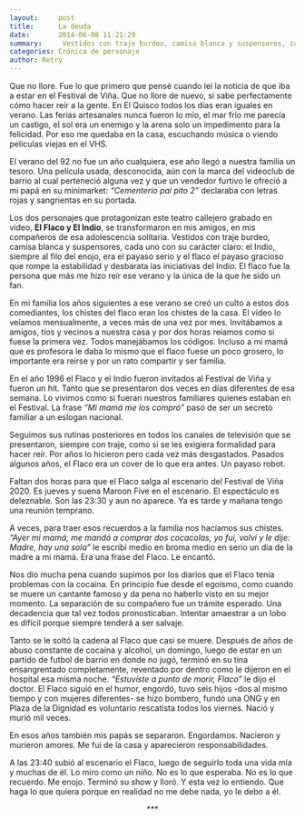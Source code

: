 ```yaml
---
layout:     post
title:      La deuda
date:       2014-06-08 11:21:29
summary:     Vestidos con traje burdeo, camisa blanca y suspensores, cada uno con su carácter claro: el Indio, siempre al filo del enojo, era el payaso serio y el flaco el payaso gracioso que rompe la estabilidad y desbarata las iniciativas del Indio. El flaco fue la persona que más me hizo reír ese verano y la única de la que he sido un fan. 
categories: Crónica de personaje
author: Retry
---
```


Que no llore. Fue lo que primero que pensé cuando leí la noticia de que iba a estar en el Festival de Viña. Que no llore de nuevo, si sabe perfectamente cómo hacer reír a la gente.
En El Quisco todos los días eran iguales en verano. Las ferias artesanales nunca fueron lo mío, el mar frío me parecía un castigo, el sol era un enemigo y la arena solo un impedimento para la felicidad. Por eso me quedaba en la casa, escuchando música o viendo películas viejas en el VHS.

El verano del 92 no fue un año cualquiera, ese año llegó a nuestra familia un tesoro. Una película usada, desconocida, aún con la marca del videoclub de barrio al cual perteneció alguna vez y que un vendedor furtivo le ofreció a mi papá en su minimarket: *“Cementerio pal pito 2”* declaraba con letras rojas y sangrientas en su portada.

Los dos personajes que protagonizan este teatro callejero grabado en video, **El Flaco y El Indio**, se transformaron en mis amigos, en mis compañeros de esa adolescencia solitaria. Vestidos con traje burdeo, camisa blanca y suspensores, cada uno con su carácter claro: el Indio, siempre al filo del enojo, era el payaso serio y el flaco el payaso gracioso que rompe la estabilidad y desbarata las iniciativas del Indio. El flaco fue la persona que más me hizo reír ese verano y la única de la que he sido un fan.

En mi familia los años siguientes a ese verano se creó un culto a estos dos comediantes, los chistes del flaco eran los chistes de la casa. El video lo veíamos mensualmente, a veces más de una vez por mes. Invitábamos a amigos, tíos y vecinos a nuestra casa y por dos horas reíamos como si fuese la primera vez. Todos manejábamos los códigos. Incluso a mi mamá que es profesora le daba lo mismo que el flaco fuese un poco grosero, lo importante era reírse y por un rato compartir y ser familia.

En el año 1996 el Flaco y el Indio fueron invitados al Festival de Viña y fueron un hit. Tanto que se presentaron dos veces en días diferentes de esa semana. Lo vivimos como si fueran nuestros familiares quienes estaban en el Festival. La frase *“Mi mamá me los compró”* pasó de ser un secreto familiar a un eslogan nacional.

Seguimos sus rutinas posteriores en todos los canales de televisión que se presentaron, siempre con traje, como si se les exigiera formalidad para hacer reír. Por años lo hicieron pero cada vez más desgastados. Pasados algunos años, el Flaco era un cover de lo que era antes. Un payaso robot.

Faltan dos horas para que el Flaco salga al escenario del Festival de Viña 2020. Es jueves y suena Maroon Five en el escenario. El espectáculo es deleznable. Son las 23:30 y aun no aparece. Ya es tarde y mañana tengo una reunión temprano.

A veces, para traer esos recuerdos a la familia nos hacíamos sus chistes. *“Ayer mi mamá, me mandó a comprar dos cocacolas, yo fui, volví y le dije: Madre, hay una sola”* le escribí medio en broma medio en serio un día de la madre a mi mamá. Era una frase del Flaco. Le encantó.

Nos dio mucha pena cuando supimos por los diarios que el Flaco tenía problemas con la cocaína. En principio fue desde el egoísmo, como cuando se muere un cantante famoso y da pena no haberlo visto en su mejor momento. La separación de su compañero fue un trámite esperado. Una decadencia que tal vez todos pronosticaban. Intentar amaestrar a un lobo es difícil porque siempre tenderá a ser salvaje.

Tanto se le soltó la cadena al Flaco que casi se muere. Después de años de abuso constante de cocaína y alcohol, un domingo, luego de estar en un partido de futbol de barrio en donde no jugó,  terminó en su tina ensangrentado completamente, reventado por dentro como le dijeron en el hospital esa misma noche. *“Estuviste a punto de morir, Flaco”* le dijo el doctor.
El Flaco siguió en el humor, engordó, tuvo seis hijos -dos al mismo tiempo y con mujeres diferentes- se hizo bombero, fundó una ONG y en Plaza de la Dignidad es voluntario rescatista todos los viernes. Nació y murió mil veces.

En esos años también mis papás se separaron. Engordamos. Nacieron y murieron amores. Me fui de la casa y aparecieron responsabilidades.

A las 23:40 subió al escenario el Flaco, luego de seguirlo toda una vida mía y muchas de él. Lo miro como un niño. No es lo que esperaba. No es lo que recuerdo. Me enojo.
Terminó su show y lloró.
Y esta vez lo entiendo.
Que haga lo que quiera porque en realidad no me debe nada, yo le debo a él.

<center> *** </center>
